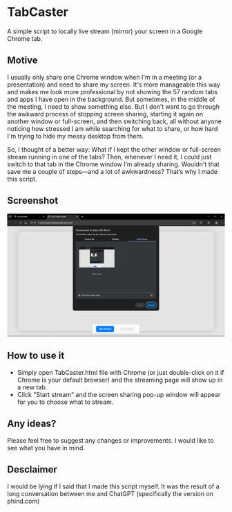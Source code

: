 # TabCaster
A simple script to locally live stream (mirror) your screen in a Google Chrome tab.


## Motive
I usually only share one Chrome window when I'm in a meeting (or a presentation) and need to share my screen. It's more manageable this way and makes me look more professional by not showing the 57 random tabs and apps I have open in the background. But sometimes, in the middle of the meeting, I need to show something else. But I don’t want to go through the awkward process of stopping screen sharing, starting it again on another window or full-screen, and then switching back, all without anyone noticing how stressed I am while searching for what to share, or how hard I'm trying to hide my messy desktop from them.

So, I thought of a better way: What if I kept the other window or full-screen stream running in one of the tabs? Then, whenever I need it, I could just switch to that tab in the Chrome window I’m already sharing. Wouldn't that save me a couple of steps—and a lot of awkwardness? That’s why I made this script.

## Screenshot
![alt text](https://github.com/TaherAmeen/TabCaster/blob/main/Screenshot.png)

## How to use it
- Simply open TabCaster.html file with Chrome (or just double-click on it if Chrome is your default browser) and the streaming page will show up in a new tab.
- Click "Start stream" and the screen sharing pop-up window will appear for you to choose what to stream.

## Any ideas?
Please feel free to suggest any changes or improvements. I would like to see what you have in mind.

## Desclaimer
I would be lying if I said that I made this script myself. It was the result of a long conversation between me and ChatGPT (specifically the version on phind.com)
